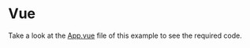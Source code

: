 # Vue

Take a look at the [App.vue](https://github.com/DevExpress-Examples/vue-how-to-change-certain-Form-items-based-on-a-value-of-another-item/blob/18.2.7%2B/vue/src/App.vue) file of this example to see the required code.
